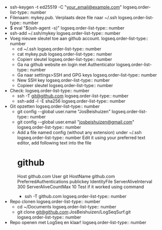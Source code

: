 - ssh-keygen -t ed25519 -C "your_email@example.com"
  logseq.order-list-type:: number
- Filenaam: mykey.pub. Verplaats deze file naar ~/.ssh
  logseq.order-list-type:: number
- $ eval "$(ssh-agent -s)"
  logseq.order-list-type:: number
- ssh-add ~/.ssh/mykey
  logseq.order-list-type:: number
- Voeg nieuwe sleutel toe aan github account.
  logseq.order-list-type:: number
	- cd ~/.ssh
	  logseq.order-list-type:: number
	- cat mykey.pub
	  logseq.order-list-type:: number
	- Copierr sleutel
	  logseq.order-list-type:: number
	- Ga na github website en login met Authenticator
	  logseq.order-list-type:: number
	- Ga naar settings>SSH and GPG keys
	  logseq.order-list-type:: number
	- New SSH key
	  logseq.order-list-type:: number
	- Copieer sleutel
	  logseq.order-list-type:: number
- Check: 
  logseq.order-list-type:: number
	- ssh -T git@github.com
	  logseq.order-list-type:: number
	- ssh-add -l -E sha256
	  logseq.order-list-type:: number
- Git opzetten
  logseq.order-list-type:: number
	- git config --global user.name "JosBeishuizen"
	  logseq.order-list-type:: number
	- git config --global user.email "josbeishuizen@gmail.com"
	  logseq.order-list-type:: number
	- Add a file named config (without any extension) under ~/.ssh
	  logseq.order-list-type:: number
	  Edit it using your preferred text editor, add following text into the file
	  # github
	  Host github.com
	      User git
	      HostName github.com
	      PreferredAuthentications publickey
	      IdentityFile <path to your private key file>
	      ServerAliveInterval 300
	      ServerAliveCountMax 10
	  Test if it worked using command
		- ssh -T github.com
		  logseq.order-list-type:: number
- Repo clonen
  logseq.order-list-type:: number
	- cd ~/Documents
	  logseq.order-list-type:: number
	- git clone git@github.com:JosBeishuizen/LogSeqSurf.git
	  logseq.order-list-type:: number
- Repo openen met LogSeq en klaar!
  logseq.order-list-type:: number